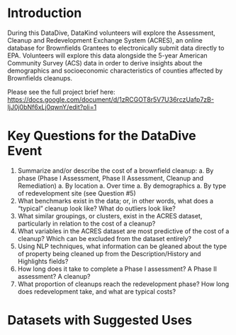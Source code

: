 # Introduction 
During this DataDive, DataKind volunteers will explore the Assessment, Cleanup and Redevelopment Exchange System (ACRES), an online database for Brownfields Grantees to electronically submit data directly to EPA. Volunteers will explore this data alongside the 5-year American Community Survey (ACS) data in order to derive insights about the demographics and socioeconomic characteristics of counties affected by Brownfields cleanups.

Please see the full project brief here: https://docs.google.com/document/d/1zRCGOT8r5V7U36rczUafp7zB-IjJ0j0bNf6xLj0qwnY/edit?pli=1

# Key Questions for the DataDive Event
1. Summarize and/or describe the cost of a brownfield cleanup:
    a. By phase (Phase I Assessment, Phase II Assessment, Cleanup and Remediation)
    a. By location
    a. Over time
    a. By demographics
    a. By type of redevelopment site (see Question #5)
1. What benchmarks exist in the data; or, in other words, what does a “typical” cleanup look like? What do outliers look like?
1. What similar groupings, or clusters, exist in the ACRES dataset, particularly in relation to the cost of a cleanup?
1. What variables in the ACRES dataset are most predictive of the cost of a cleanup? Which can be excluded from the dataset entirely?
1. Using NLP techniques, what information can be gleaned about the type of property being cleaned up from the Description/History and Highlights fields?
1. How long does it take to complete a Phase I assessment? A Phase II assessment? A cleanup?
1. What proportion of cleanups reach the redevelopment phase? How long does redevelopment take, and what are typical costs?

# Datasets with Suggested Uses
